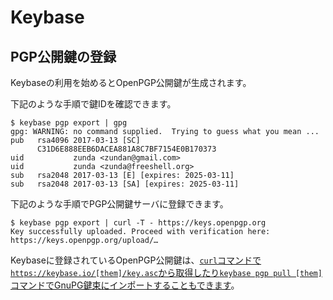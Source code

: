 # Keybase
## PGP公開鍵の登録
Keybaseの利用を始めるとOpenPGP公開鍵が生成されます。

下記のような手順で鍵IDを確認できます。

```
$ keybase pgp export | gpg
gpg: WARNING: no command supplied.  Trying to guess what you mean ...
pub   rsa4096 2017-03-13 [SC]
      C31D6E888EEB6DACEA881A8C7BF7154E0B170373
uid           zunda <zundan@gmail.com>
uid           zunda <zunda@freeshell.org>
sub   rsa2048 2017-03-13 [E] [expires: 2025-03-11]
sub   rsa2048 2017-03-13 [SA] [expires: 2025-03-11]
```

下記のような手順でPGP公開鍵サーバに登録できます。

```
$ keybase pgp export | curl -T - https://keys.openpgp.org
Key successfully uploaded. Proceed with verification here:
https://keys.openpgp.org/upload/…
```

Keybaseに登録されているOpenPGP公開鍵は、[`curl`コマンドで`https://keybase.io/[them]/key.asc`から取得したり`keybase pgp pull [them]`コマンドでGnuPG鍵束にインポートすることもできます](https://keybase.io/encrypt)。
